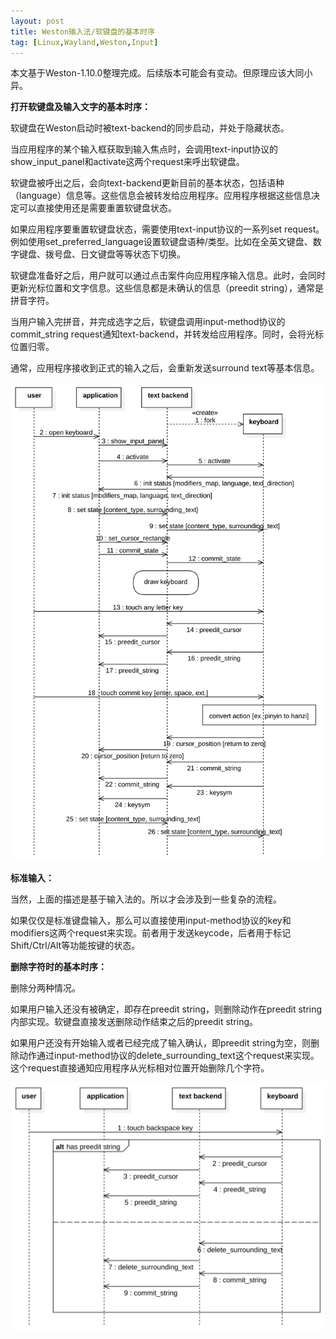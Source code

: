 ```yaml
---
layout: post
title: Weston输入法/软键盘的基本时序
tag: [Linux,Wayland,Weston,Input]
---
```


本文基于Weston-1.10.0整理完成。后续版本可能会有变动。但原理应该大同小异。
<!--break-->

**打开软键盘及输入文字的基本时序：**

软键盘在Weston启动时被text-backend的同步启动，并处于隐藏状态。

当应用程序的某个输入框获取到输入焦点时，会调用text-input协议的show_input_panel和activate这两个request来呼出软键盘。

软键盘被呼出之后，会向text-backend更新目前的基本状态，包括语种（language）信息等。这些信息会被转发给应用程序。应用程序根据这些信息决定可以直接使用还是需要重置软键盘状态。

如果应用程序要重置软键盘状态，需要使用text-input协议的一系列set request。例如使用set_preferred_language设置软键盘语种/类型。比如在全英文键盘、数字键盘、拨号盘、日文键盘等等状态下切换。

软键盘准备好之后，用户就可以通过点击案件向应用程序输入信息。此时，会同时更新光标位置和文字信息。这些信息都是未确认的信息（preedit string），通常是拼音字符。

当用户输入完拼音，并完成选字之后，软键盘调用input-method协议的commit_string request通知text-backend，并转发给应用程序。同时，会将光标位置归零。

通常，应用程序接收到正式的输入之后，会重新发送surround text等基本信息。

![Input](../public/2018/07/weston-input-input.svg)

**标准输入：**

当然，上面的描述是基于输入法的。所以才会涉及到一些复杂的流程。

如果仅仅是标准键盘输入，那么可以直接使用input-method协议的key和modifiers这两个request来实现。前者用于发送keycode，后者用于标记Shift/Ctrl/Alt等功能按键的状态。


**删除字符时的基本时序：**

删除分两种情况。

如果用户输入还没有被确定，即存在preedit string，则删除动作在preedit string内部实现。软键盘直接发送删除动作结束之后的preedit string。

如果用户还没有开始输入或者已经完成了输入确认，即preedit string为空，则删除动作通过input-method协议的delete_surrounding_text这个request来实现。这个request直接通知应用程序从光标相对位置开始删除几个字符。

![Backspace](../public/2018/07/weston-input-backspace.svg)
